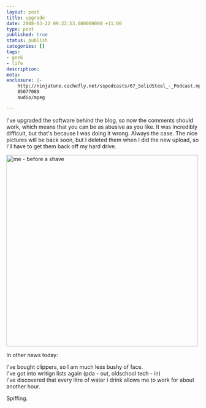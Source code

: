 ```yaml
---
layout: post
title: upgrade
date: 2008-03-22 09:22:53.000000000 +11:00
type: post
published: true
status: publish
categories: []
tags:
- geek
- life
description:
meta:
enclosure: |-
    http://ninjatune.cachefly.net/sspodcasts/67_SolidSteel_-_Podcast.mp3
    85077089
    audio/mpeg

---
```

<p>I've upgraded the software behind the blog, so now the comments should work, which means that you can be as abusive as you like. It was incredibly difficult, but that's because I was doing it wrong. Always the case. The nice pictures will be back soon, but I deleted them when I did the new upload, so I'll have to get them back off my hard drive.</p>
<p><img src="{{ site.baseurl }}/assets/Yeti_Doll_by_mostlymade.jpg" alt="me - before a shave" width="500" /></p>
<p>In other news today:</p>
<p>I've bought clippers, so I am much less bushy of face.<br />
I've got into writign lists again (pda -  out, oldschool tech - in)<br />
I've discovered that every litre of water i drink allows me to work for about another hour.</p>
<p>Spiffing.</p>
